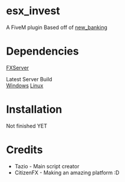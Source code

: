 # esx_invest
A FiveM plugin
Based off of [new_banking](https://github.com/Tazi0/new_banking)

# Dependencies
[FXServer](https://docs.fivem.net/server-manual/setting-up-a-server/)

Latest Server Build <br>
[Windows](https://runtime.fivem.net/artifacts/fivem/build_server_windows/master/)
[Linux](https://runtime.fivem.net/artifacts/fivem/build_proot_linux/master/)

# Installation
Not finished YET

# Credits
* Tazio - Main script creator
* CitizenFX - Making an amazing platform :D
